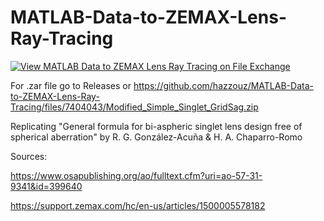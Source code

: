 # MATLAB-Data-to-ZEMAX-Lens-Ray-Tracing

[![View MATLAB Data to ZEMAX Lens Ray Tracing on File Exchange](https://www.mathworks.com/matlabcentral/images/matlab-file-exchange.svg)](https://www.mathworks.com/matlabcentral/fileexchange/101013-matlab-data-to-zemax-lens-ray-tracing)

For .zar file go to Releases or https://github.com/hazzouz/MATLAB-Data-to-ZEMAX-Lens-Ray-Tracing/files/7404043/Modified_Simple_Singlet_GridSag.zip

Replicating "General formula for bi-aspheric singlet lens design free of spherical aberration" by R. G. González-Acuña &amp; H. A. Chaparro-Romo

Sources:

https://www.osapublishing.org/ao/fulltext.cfm?uri=ao-57-31-9341&id=399640

https://support.zemax.com/hc/en-us/articles/1500005578182
